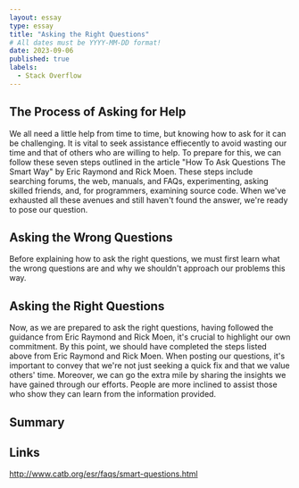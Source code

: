 ```yaml
---
layout: essay
type: essay
title: "Asking the Right Questions"
# All dates must be YYYY-MM-DD format!
date: 2023-09-06
published: true
labels:
  - Stack Overflow
---
```


## The Process of Asking for Help
  We all need a little help from time to time, but knowing how to ask for it can be challenging. It is vital to seek assistance effiecently to avoid wasting our time and that of others who are willing to help. To prepare for this, we can follow these seven steps outlined in the article "How To Ask Questions The Smart Way" by Eric Raymond and Rick Moen. These steps include searching forums, the web, manuals, and FAQs, experimenting, asking skilled friends, and, for programmers, examining source code. When we've exhausted all these avenues and still haven't found the answer, we're ready to pose our question.

## Asking the Wrong Questions
  Before explaining how to ask the right questions, we must first learn what the wrong questions are and why we shouldn't approach our problems this way. 

## Asking the Right Questions
  Now, as we are prepared to ask the right questions, having followed the guidance from Eric Raymond and Rick Moen, it's crucial to highlight our own commitment. By this point, we should have completed the steps listed above from Eric Raymond and Rick Moen. When posting our questions, it's important to convey that we're not just seeking a quick fix and that we value others' time. Moreover, we can go the extra mile by sharing the insights we have gained through our efforts. People are more inclined to assist those who show they can learn from the information provided.

## Summary
  

## Links
http://www.catb.org/esr/faqs/smart-questions.html
